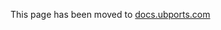 This page has been moved to [docs.ubports.com](https://docs.ubports.com/en/latest/appdev/clickable/cordova.html)
